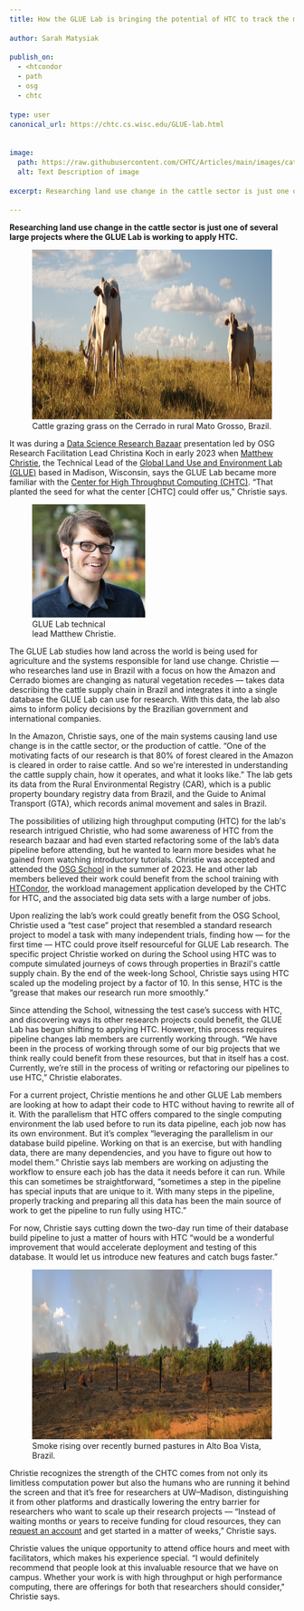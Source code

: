 ```yaml
---
title: How the GLUE Lab is bringing the potential of HTC to track the movement of cattle and land use change

author: Sarah Matysiak

publish_on:
  - <htcondor
  - path
  - osg
  - chtc
  
type: user
canonical_url: https://chtc.cs.wisc.edu/GLUE-lab.html


image:
  path: https://raw.githubusercontent.com/CHTC/Articles/main/images/cattle.png
  alt: Text Description of image
  
excerpt: Researching land use change in the cattle sector is just one of several large projects where the GLUE Lab is working to apply HTC.

---
```

**Researching land use change in the cattle sector is just one of several large projects where the GLUE Lab is working to apply HTC.**
  
<figure class="figure float-end" style="margin-center: 1em">
  <img src='https://raw.githubusercontent.com/CHTC/Articles/main/images/cattle.png' height="300" width="2400" class="figure-img img-fluid rounded" alt="Cattle grazing grass on the Cerrado in rural Mato Grosso, Brazil.">
  <figcaption class="figure-caption">Cattle grazing grass on the Cerrado in rural Mato Grosso, Brazil.
<br/></figcaption>
</figure>
  
   


It was during a [Data Science Research Bazaar](https://datascience.wisc.edu/2023/10/12/share-your-work-at-the-2024-research-bazaar/) presentation led by OSG Research Facilitation 
Lead Christina Koch in early 2023 when [Matthew Christie](https://gibbs-lab.wisc.edu/matt-christie.html), the Technical Lead of the [Global Land Use and Environment Lab (GLUE)](https://gibbs-lab.wisc.edu/) 
based in Madison, Wisconsin, says the GLUE Lab became more familiar with the [Center for High Throughput Computing (CHTC)](https://chtc.cs.wisc.edu/). “That planted the seed for what
the center [CHTC] could offer us,” Christie says.

<figure class="figure float-end" style="margin-right: 1em">
  <img src='https://raw.githubusercontent.com/CHTC/Articles/main/images/mattchristie.png' height="200" width="200" class="figure-img img-fluid rounded" alt="GLUE Lab technical lead Matthew Christie.">
  <figcaption class="figure-caption">GLUE Lab technical<br>lead Matthew Christie.
<br/></figcaption>
</figure>



     

The GLUE Lab studies how land across the world is being used for agriculture and the systems responsible for land use change. Christie — who researches land use in Brazil with a 
focus on how the Amazon and Cerrado biomes are changing as natural vegetation recedes — takes data describing the cattle supply chain in Brazil and integrates it into a single 
database the GLUE Lab can use for research. With this data, the lab also aims to inform policy decisions by the Brazilian government and international companies.

  

In the Amazon, Christie says, one of the main systems causing land use change is in the cattle sector, or the production of cattle. “One of the motivating facts of our research 
is that 80% of forest cleared in the Amazon is cleared in order to raise cattle. And so we're interested in understanding the cattle supply chain, how it operates, and what it 
looks like.” The lab gets its data from the Rural Environmental Registry (CAR), which is a public property boundary registry data from Brazil, and the Guide to Animal Transport 
(GTA), which records animal movement and sales in Brazil.

  

The possibilities of utilizing high throughput computing (HTC) for the lab's research intrigued Christie, who had some awareness of HTC from the research bazaar and had even started refactoring some of the lab’s 
data pipeline before attending, but he wanted to learn more besides what he gained from watching introductory tutorials. Christie was accepted and attended the [OSG School](https://osg-htc.org/user-school-2023/) 
in the summer of 2023. He and other lab members believed their work could benefit from the school training with [HTCondor](https://htcondor.org/), the workload management application developed by the CHTC for HTC, and the associated big data sets 
with a large number of jobs.

  

Upon realizing the lab’s work could greatly benefit from the OSG School, Christie used a “test case” project that resembled a standard research project to model a task with many 
independent trials, finding how — for the first time — HTC could prove itself resourceful for GLUE Lab research. The specific project Christie worked 
on during the School using HTC was to compute simulated journeys of cows through properties in Brazil's cattle supply chain. By the end of the week-long School, Christie says 
using HTC scaled up the modeling project by a factor of 10. In this sense, HTC is the “grease that makes our research run more smoothly.”

  

Since attending the School, witnessing the test case’s success with HTC, and discovering ways its other research projects could benefit, the GLUE Lab has begun shifting to applying
HTC. However, this process requires pipeline changes lab members are currently working through. “We have been in the process of working through some of our big projects that we 
think really could benefit from these resources, but that in itself has a cost. Currently, we’re still in the process of writing or refactoring our pipelines to use HTC,” Christie 
elaborates.

  

For a current project, Christie mentions he and other GLUE Lab members are looking at how to adapt their code to HTC without having to rewrite all of it. With the parallelism that
HTC offers compared to the single computing environment the lab used before to run its data pipeline, each job now has its own environment. But it’s complex “leveraging the 
parallelism in our database build pipeline. Working on that is an exercise, but with handling data, there are many dependencies, and you have to figure out how to model them.” 
Christie says lab members are working on adjusting the workflow to ensure each job has the data it needs before it can run. While this can sometimes be straightforward, 
“sometimes a step in the pipeline has special inputs that are unique to it. With many steps in the pipeline, properly tracking and preparing all this data has been the main source 
of work to get the pipeline to run fully using HTC.”

  

For now, Christie says cutting down the two-day run time of their database build pipeline to just a matter of hours with HTC “would be a wonderful improvement that would accelerate
deployment and testing of this database. It would let us introduce new features and catch bugs faster.”

  
<figure class="figure float-end" style="margin-center: 1em">
  <img src='https://raw.githubusercontent.com/CHTC/Articles/main/images/deforestation.png' height="300" width="2400" class="figure-img img-fluid rounded" alt="Smoke rising over recently burned pastures in Alto Boa Vista, Brazil.">
  <figcaption class="figure-caption">Smoke rising over recently burned pastures in Alto Boa Vista, Brazil.
<br/></figcaption>
</figure>


    

Christie recognizes the strength of the CHTC comes from not only its limitless computation power but also the humans who are running it behind the screen and that it’s free for 
researchers at UW–Madison, distinguishing it from other platforms and drastically lowering the entry barrier for researchers who want to scale up their research projects — 
“Instead of waiting months or years to receive funding for cloud resources, they can [request an account](https://uwmadison.co1.qualtrics.com/jfe/form/SV_8f6nTgaaVhefdmS) and get 
started in a matter of weeks,” Christie says.

  

Christie values the unique opportunity to attend office hours and meet with facilitators, which makes his experience special. “I would definitely recommend that people look at this
invaluable resource that we have on campus. Whether your work is with high throughput or high performance computing, there are offerings for both that researchers should consider,"
Christie says.
